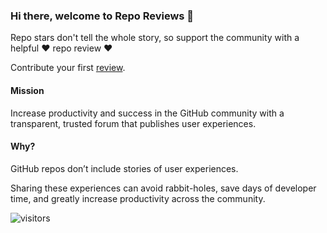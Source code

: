### Hi there, welcome to Repo Reviews 👋

Repo stars don't tell the whole story, so support the community with a helpful ❤️ repo review ❤️

Contribute your first [review](https://github.com/repo-reviews/repo-reviews.github.io/blob/main/create.md).

#### Mission
Increase productivity and success in the GitHub community with a transparent, trusted forum that publishes user experiences.

#### Why?
GitHub repos don’t include stories of user experiences.

Sharing these experiences can avoid rabbit-holes, save days of developer time, and greatly increase productivity across the community.

![visitors](https://visitor-badge.laobi.icu/badge?page_id=repo-reviews)
